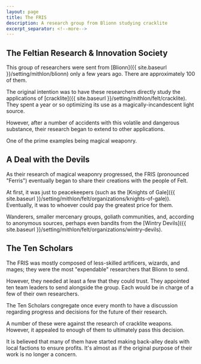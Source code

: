 ```yaml
---
layout: page
title: The FRIS
description: A research group from Blionn studying cracklite
excerpt_separator: <!--more-->
---
```


## The Feltian Research & Innovation Society
This group of researchers were sent from [Blionn]({{ site.baseurl }}/setting/mithlon/blionn) only a few years ago. There are approximately 100 of them.

The original intention was to have these researchers directly study the applications of [cracklite]({{ site.baseurl }}/setting/mithlon/felt/cracklite). They spent a year or so optimizing its use as a magically-incandescent light source.

However, after a number of accidents with this volatile and dangerous substance, their research began to extend to other applications.

One of the prime examples being magical weaponry.

<!--more-->

## A Deal with the Devils
As their research of magical weaponry progressed, the FRIS (pronounced "Ferris") eventually began to share their creations with the people of Felt.

At first, it was just to peacekeepers (such as the [Knights of Gale]({{ site.baseurl }}/setting/mithlon/felt/organizations/knights-of-gale)). Eventually, it was to whoever could pay the greatest price for them.

Wanderers, smaller mercenary groups, goliath communities, and, according to anonymous sources, perhaps even bandits from the [Wintry Devils]({{ site.baseurl }}/setting/mithlon/felt/organizations/wintry-devils).

## The Ten Scholars
The FRIS was mostly composed of less-skilled artificers, wizards, and mages; they were the most "expendable" researchers that Blionn to send.

However, they needed at least a few that they could trust. They appointed ten team leaders to send alongside the group. Each would be in charge of a few of their own researchers.

The Ten Scholars congregate once every month to have a discussion regarding progress and decisions for the future of their research.

A number of these were against the research of cracklite weapons. However, it appealed to enough of them to ultimately pass this decision.

It is believed that many of them have started making back-alley deals with local factions to ensure profits. It's almost as if the original purpose of their work is no longer a concern.
